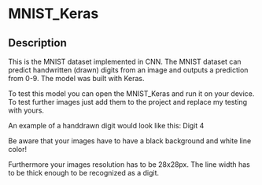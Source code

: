 # MNIST_Keras

## Description
This is the MNIST dataset implemented in CNN. The MNIST dataset can predict handwritten (drawn) digits from an image and outputs a prediction from 0-9. The model was built with Keras.

To test this model you can open the MNIST_Keras and run it on your device. To test further images just add them to the project and replace my testing with yours.

An example of a handdrawn digit would look like this: Digit 4

Be aware that your images have to have a black background and white line color!

Furthermore your images resolution has to be 28x28px. The line width has to be thick enough to be recognized as a digit.

